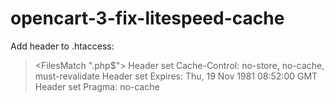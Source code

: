 # opencart-3-fix-litespeed-cache
Add header to .htaccess:

> <FilesMatch "\.php$">
> Header set Cache-Control: no-store, no-cache, must-revalidate
> Header set Expires: Thu, 19 Nov 1981 08:52:00 GMT
> Header set Pragma: no-cache
> </FilesMatch>
